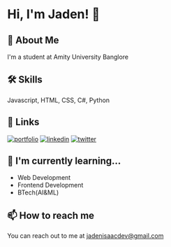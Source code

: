 
# Hi, I'm Jaden! 👋


## 🚀 About Me
I'm a student at Amity University Banglore

## 🛠 Skills
Javascript, HTML, CSS, C#, Python


## 🔗 Links
[![portfolio](https://img.shields.io/badge/my_portfolio-000?style=for-the-badge&logo=ko-fi&logoColor=white)](https://)
[![linkedin](https://img.shields.io/badge/linkedin-0A66C2?style=for-the-badge&logo=linkedin&logoColor=white)](https://www.linkedin.com/in/jaden-isaac)
[![twitter](https://img.shields.io/badge/twitter-1DA1F2?style=for-the-badge&logo=twitter&logoColor=white)](https://twitter.com/)

## 🧠 I'm currently learning...
- Web Development
- Frontend Development
- BTech(AI&ML)


## 📫 How to reach me
You can reach out to me at [jadenisaacdev@gmail.com](mailto:jadenisaacdev@gmail.com)
